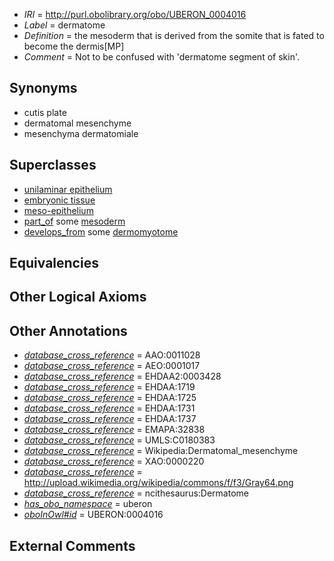  * *IRI* = http://purl.obolibrary.org/obo/UBERON_0004016
 * *Label* = dermatome
 * *Definition* = the mesoderm that is derived from the somite that is fated to become the dermis[MP]
 * *Comment* = Not to be confused with 'dermatome segment of skin'.

## Synonyms

 * cutis plate
 * dermatomal mesenchyme
 * mesenchyma dermatomiale

## Superclasses

 * [unilaminar epithelium](../../UBERON/90/UBERON_0000490.md)
 * [embryonic tissue](../../UBERON/91/UBERON_0005291.md)
 * [meso-epithelium](../../UBERON/75/UBERON_0012275.md)
 * [part_of](../../BFO/50/BFO_0000050.md) some [mesoderm](../../UBERON/26/UBERON_0000926.md)
 * [develops_from](../../RO/02/RO_0002202.md) some [dermomyotome](../../UBERON/90/UBERON_0004290.md)

## Equivalencies


## Other Logical Axioms


## Other Annotations

 * *[database_cross_reference](../../ef/oboInOwl#hasDbXref.md)* = AAO:0011028
 * *[database_cross_reference](../../ef/oboInOwl#hasDbXref.md)* = AEO:0001017
 * *[database_cross_reference](../../ef/oboInOwl#hasDbXref.md)* = EHDAA2:0003428
 * *[database_cross_reference](../../ef/oboInOwl#hasDbXref.md)* = EHDAA:1719
 * *[database_cross_reference](../../ef/oboInOwl#hasDbXref.md)* = EHDAA:1725
 * *[database_cross_reference](../../ef/oboInOwl#hasDbXref.md)* = EHDAA:1731
 * *[database_cross_reference](../../ef/oboInOwl#hasDbXref.md)* = EHDAA:1737
 * *[database_cross_reference](../../ef/oboInOwl#hasDbXref.md)* = EMAPA:32838
 * *[database_cross_reference](../../ef/oboInOwl#hasDbXref.md)* = UMLS:C0180383
 * *[database_cross_reference](../../ef/oboInOwl#hasDbXref.md)* = Wikipedia:Dermatomal_mesenchyme
 * *[database_cross_reference](../../ef/oboInOwl#hasDbXref.md)* = XAO:0000220
 * *[database_cross_reference](../../ef/oboInOwl#hasDbXref.md)* = http://upload.wikimedia.org/wikipedia/commons/f/f3/Gray64.png
 * *[database_cross_reference](../../ef/oboInOwl#hasDbXref.md)* = ncithesaurus:Dermatome
 * *[has_obo_namespace](../../ce/oboInOwl#hasOBONamespace.md)* = uberon
 * *[oboInOwl#id](../../id/oboInOwl#id.md)* = UBERON:0004016

## External Comments

